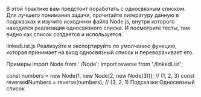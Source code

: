 В этой практике вам предстоит поработать с односвязным списком. Для лучшего понимания задачи, прочитайте литературу данную в подсказках и изучите исходники файла Node.js, внутри которого находится реализация односвязного списка. И посмотрите тесты, там видно как список создается и используется.

linkedList.js
Реализуйте и экспортируйте по умолчанию функцию, которая принимает на вход односвязный список и переворачивает его.

Примеры
import Node from './Node';
import reverse from './linkedList';

const numbers = new Node(1, new Node(2, new Node(3))); // (1, 2, 3)
const reversedNumbers = reverse(numbers); // (3, 2, 1)
Подсказки
Односвязный список